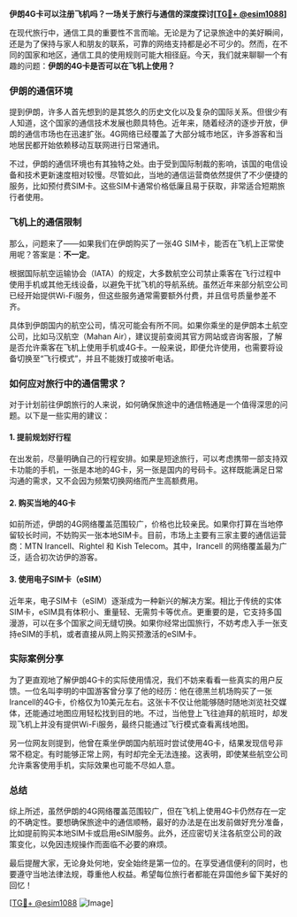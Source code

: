 **伊朗4G卡可以注册飞机吗？一场关于旅行与通信的深度探讨[[TG💪+ @esim1088](https://t.me/s/esim1088)]**

在现代旅行中，通信工具的重要性不言而喻。无论是为了记录旅途中的美好瞬间，还是为了保持与家人和朋友的联系，可靠的网络支持都是必不可少的。然而，在不同的国家和地区，通信工具的使用规则可能大相径庭。今天，我们就来聊聊一个有趣的问题：**伊朗的4G卡是否可以在飞机上使用？**

### 伊朗的通信环境

提到伊朗，许多人首先想到的是其悠久的历史文化以及复杂的国际关系。但很少有人知道，这个国家的通信技术发展也颇具特色。近年来，随着经济的逐步开放，伊朗的通信市场也在迅速扩张。4G网络已经覆盖了大部分城市地区，许多游客和当地居民都开始依赖移动互联网进行日常通讯。

不过，伊朗的通信环境也有其独特之处。由于受到国际制裁的影响，该国的电信设备和技术更新速度相对较慢。尽管如此，当地的通信运营商依然提供了不少便捷的服务，比如预付费SIM卡。这些SIM卡通常价格低廉且易于获取，非常适合短期旅行者使用。

### 飞机上的通信限制

那么，问题来了——如果我们在伊朗购买了一张4G SIM卡，能否在飞机上正常使用呢？答案是：**不一定**。

根据国际航空运输协会（IATA）的规定，大多数航空公司禁止乘客在飞行过程中使用手机或其他无线设备，以避免干扰飞机的导航系统。虽然近年来部分航空公司已经开始提供Wi-Fi服务，但这些服务通常需要额外付费，并且信号质量参差不齐。

具体到伊朗国内的航空公司，情况可能会有所不同。如果你乘坐的是伊朗本土航空公司，比如马汉航空（Mahan Air），建议提前查阅其官方网站或咨询客服，了解是否允许乘客在飞机上使用手机或4G卡。一般来说，即便允许使用，也需要将设备切换至“飞行模式”，并且不能拨打或接听电话。

### 如何应对旅行中的通信需求？

对于计划前往伊朗旅行的人来说，如何确保旅途中的通信畅通是一个值得深思的问题。以下是一些实用的建议：

#### 1. 提前规划好行程
在出发前，尽量明确自己的行程安排。如果是短途旅行，可以考虑携带一部支持双卡功能的手机，一张是本地的4G卡，另一张是国内的号码卡。这样既能满足日常沟通的需求，又不会因为频繁切换网络而产生高额费用。

#### 2. 购买当地的4G卡
如前所述，伊朗的4G网络覆盖范围较广，价格也比较亲民。如果你打算在当地停留较长时间，不妨购买一张本地SIM卡。目前，市场上主要有三家主要的通信运营商：MTN Irancell、Rightel 和 Kish Telecom。其中，Irancell 的网络覆盖最为广泛，适合初次访伊的游客。

#### 3. 使用电子SIM卡（eSIM）
近年来，电子SIM卡（eSIM）逐渐成为一种新兴的解决方案。相比于传统的实体SIM卡，eSIM具有体积小、重量轻、无需剪卡等优点。更重要的是，它支持多国漫游，可以在多个国家之间无缝切换。如果你经常出国旅行，不妨考虑入手一张支持eSIM的手机，或者直接从网上购买预激活的eSIM卡。

### 实际案例分享

为了更直观地了解伊朗4G卡的实际使用情况，我们不妨来看看一些真实的用户反馈。一位名叫李明的中国游客曾分享了他的经历：他在德黑兰机场购买了一张Irancell的4G卡，价格仅为10美元左右。这张卡不仅让他能够随时随地浏览社交媒体，还能通过地图应用轻松找到目的地。不过，当他登上飞往迪拜的航班时，却发现飞机上并没有提供Wi-Fi服务，最终只能通过飞行模式查看离线地图。

另一位网友则提到，他曾在乘坐伊朗国内航班时尝试使用4G卡，结果发现信号非常不稳定。有时能够正常上网，有时却完全无法连接。这表明，即使某些航空公司允许乘客使用手机，实际效果也可能不尽如人意。

### 总结

综上所述，虽然伊朗的4G网络覆盖范围较广，但在飞机上使用4G卡仍然存在一定的不确定性。要想确保旅途中的通信顺畅，最好的办法是在出发前做好充分准备，比如提前购买本地SIM卡或启用eSIM服务。此外，还应密切关注各航空公司的政策变化，以免因违规操作而面临不必要的麻烦。

最后提醒大家，无论身处何地，安全始终是第一位的。在享受通信便利的同时，也要遵守当地法律法规，尊重他人权益。希望每位旅行者都能在异国他乡留下美好的回忆！

[[TG💪+ @esim1088](https://t.me/s/esim1088) ![Image](https://i.postimg.cc/4NQfJmqS/Snipaste-2025-05-13-00-14-12.png)]